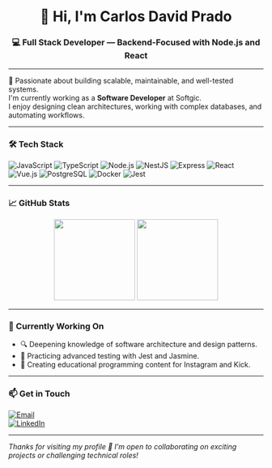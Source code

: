 <h1 align="center">👋 Hi, I'm Carlos David Prado</h1>
<h3 align="center">💻 Full Stack Developer — Backend-Focused with Node.js and React</h3>

---

🚀 Passionate about building scalable, maintainable, and well-tested systems.  
I'm currently working as a **Software Developer** at Softgic.  
I enjoy designing clean architectures, working with complex databases, and automating workflows.

---

### 🛠️ Tech Stack

![JavaScript](https://img.shields.io/badge/-JavaScript-F7DF1E?style=flat-square&logo=javascript&logoColor=000)
![TypeScript](https://img.shields.io/badge/-TypeScript-3178C6?style=flat-square&logo=typescript&logoColor=fff)
![Node.js](https://img.shields.io/badge/-Node.js-339933?style=flat-square&logo=node.js&logoColor=fff)
![NestJS](https://img.shields.io/badge/-NestJS-E0234E?style=flat-square&logo=nestjs&logoColor=fff)
![Express](https://img.shields.io/badge/-Express-000000?style=flat-square&logo=express&logoColor=fff)
![React](https://img.shields.io/badge/-React-61DAFB?style=flat-square&logo=react&logoColor=000)
![Vue.js](https://img.shields.io/badge/-Vue.js-42B883?style=flat-square&logo=vue.js&logoColor=fff)
![PostgreSQL](https://img.shields.io/badge/-PostgreSQL-4169E1?style=flat-square&logo=postgresql&logoColor=fff)
![Docker](https://img.shields.io/badge/-Docker-2496ED?style=flat-square&logo=docker&logoColor=fff)
![Jest](https://img.shields.io/badge/-Jest-C21325?style=flat-square&logo=jest&logoColor=fff)

---

### 📈 GitHub Stats

<p align="center">
  <img 
    src="https://github-readme-stats.vercel.app/api?username=kelthaz&show_icons=true&hide_title=false&bg_color=1E2235&title_color=7FB0FF&text_color=7DF9AA&icon_color=7FB0FF&border_color=1E2235" 
    height="160"
  />
  <img 
    src="https://github-readme-stats.vercel.app/api/top-langs/?username=kelthaz&layout=compact&bg_color=1E2235&title_color=7FB0FF&text_color=7DF9AA&icon_color=7FB0FF&border_color=1E2235"
    height="160"
  />
</p>




---

### 📌 Currently Working On

- 🔍 Deepening knowledge of software architecture and design patterns.
- 🧪 Practicing advanced testing with Jest and Jasmine.
- 🎥 Creating educational programming content for Instagram and Kick.

---

### 📫 Get in Touch

[![Email](https://img.shields.io/badge/Email-davidkelthaz@gmail.com-blue)](mailto:davidkelthaz@gmail.com)  
[![LinkedIn](https://img.shields.io/badge/LinkedIn-David%20Prado-blue?logo=linkedin)]([https://www.linkedin.com/in/kelthaz/])

---

_Thanks for visiting my profile 🙌 I’m open to collaborating on exciting projects or challenging technical roles!_
